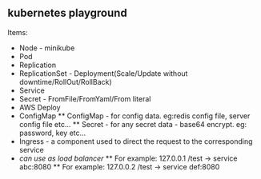 ## kubernetes playground
Items:
* Node - minikube
* Pod
* Replication
* ReplicationSet - Deployment(Scale/Update without downtime/RollOut/RollBack)
* Service
* Secret - FromFile/FromYaml/From Iiteral
* AWS Deploy
* ConfigMap 
** ConfigMap - for config data. eg:redis config file, server config file etc...
** Secret - for any secret data - base64 encrypt. eg: password, key etc...
* Ingress - a component used to direct the request to the corresponding service
* *can use as load balancer*
** For example: 127.0.0.1 /test -> service abc:8080
** For example: 127.0.0.2 /test -> service def:8080
